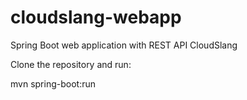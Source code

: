 # cloudslang-webapp
Spring Boot web application with REST API CloudSlang

Clone the repository and run:

mvn spring-boot:run
